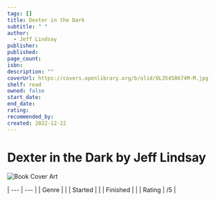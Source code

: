 ```yaml
---
tags: []
title: Dexter in the Dark
subtitle: " "
author:
  - Jeff Lindsay
publisher: 
published: 
page_count: 
isbn: 
description: ""
coverUrl: https://covers.openlibrary.org/b/olid/OL35458674M-M.jpg
shelf: read
owned: false
start_date: 
end_date: 
rating: 
recommended_by: 
created: 2022-12-22
---
```


# Dexter in the Dark by Jeff Lindsay

![Book Cover Art](https://covers.openlibrary.org/b/olid/OL35458674M-M.jpg)


| --- | --- |
| Genre |  |
| Started |  |
| Finished |  |
| Rating | /5 |

